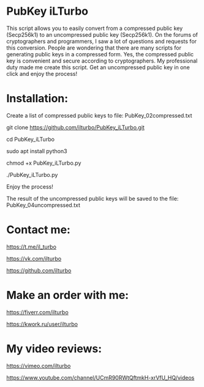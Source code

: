 # PubKey iLTurbo
This script allows you to easily convert from a compressed public key (Secp256k1) to an uncompressed public key (Secp256k1).
On the forums of cryptographers and programmers, I saw a lot of questions and requests for this conversion. People are wondering that there are many scripts for generating public keys in a compressed form.
Yes, the compressed public key is convenient and secure according to cryptographers.
My professional duty made me create this script.
Get an uncompressed public key in one click and enjoy the process!

# Installation:

Create a list of compressed public keys to file: PubKey_02compressed.txt

git clone https://github.com/ilturbo/PubKey_iLTurbo.git

cd PubKey_iLTurbo

sudo apt install python3

chmod +x PubKey_iLTurbo.py

./PubKey_iLTurbo.py

Enjoy the process!

The result of the uncompressed public keys will be saved to the file: PubKey_04uncompressed.txt



# Contact me:


https://t.me/il_turbo

https://vk.com/ilturbo

https://github.com/ilturbo



# Make an order with me:


https://fiverr.com/ilturbo

https://kwork.ru/user/ilturbo



# My video reviews:


https://vimeo.com/ilturbo

https://www.youtube.com/channel/UCmR90RWtQftmkH-xrVfU_HQ/videos









